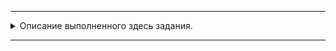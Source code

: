 
---
<details>
  <summary>Описание выполненного здесь задания.</summary>
  
## ДЗ(Практика) «Select-запросы, выборки из одной таблицы»

**КОД создания БД в модуле ["requests_CREATE.py"](https://github.com/Yakobro-coder/CREATE_INSET_SELECT_DataBase-Python_sqlalchemy-/blob/master/requests_CREATE.py)**
### Задание 1
 **КОД в модуле ["requests_INSERT.py"](https://github.com/Yakobro-coder/CREATE_INSET_SELECT_DataBase-Python_sqlalchemy-/blob/master/requests_INSERT.py)**

Заполнить базу(Схема БД файл **["scheme_database.png"](https://github.com/Yakobro-coder/CREATE_INSET_SELECT_DataBase-Python_sqlalchemy-/blob/master/scheme_database.png)**). В ней должно быть:

* не менее 8 исполнителей;
* не менее 5 жанров;
* не менее 8 альбомов;
* не менее 15 треков;
* не менее 8 сборников.
  
Должны быть заполнены все поля каждой таблицы, в т.ч. таблицы связей 
(исполнителей с жанрами, исполнителей с альбомами, сборников с треками).

### Задание 2
**КОД в модуле ["requests_SELECT.py"](https://github.com/Yakobro-coder/CREATE_INSET_SELECT_DataBase-Python_sqlalchemy-/blob/master/requests_SELECT.py)**

Написать SELECT-запросы, которые выведут информацию согласно инструкциям ниже.  
Результаты запросов не должны быть пустыми (учесть при заполнении таблиц).

1. название и год выхода альбомов, вышедших в 2018 году;
2. название и продолжительность самого длительного трека;
3. название треков, продолжительность которых не менее 3,5 минуты;
4. названия сборников, вышедших в период с 2018 по 2020 год включительно;
5. исполнители, чье имя состоит из 1 слова;
6. название треков, которые содержат слово "мой"/"my".

### Задание 3
**КОД в модуле ["requests_SELECT_GROUP_JOIN.py"](https://github.com/Yakobro-coder/CREATE_INSET_SELECT_DataBase-Python_sqlalchemy-/blob/master/requests_SELECT_GROUP_JOIN.py)**

Написать SELECT-запросы, которые выведут информацию согласно инструкциям ниже.
Результаты запросов не должны быть пустыми (при необходимости добавьте данные в таблицы).

1. количество исполнителей в каждом жанре;
2. количество треков, вошедших в альбомы 2019-2020 годов;
3. средняя продолжительность треков по каждому альбому;
4. все исполнители, которые не выпустили альбомы в 2020 году;
5. названия сборников, в которых присутствует конкретный исполнитель (выберите сами);
6. название альбомов, в которых присутствуют исполнители более 1 жанра;
7. наименование треков, которые не входят в сборники;
8. исполнителя(-ей), написавшего самый короткий по продолжительности трек 
   (теоретически таких треков может быть несколько);
9. название альбомов, содержащих наименьшее количество треков.

</details>

---